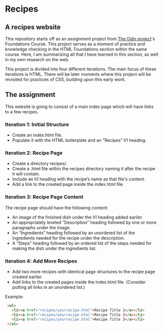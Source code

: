 # Recipes
## A recipes website

This repository starts off as an assignment project from
[The Odin project](https://www.theodinproject.com/about)'s Foundations Course.
This project serves as a moment of practice and knowledge checking in the HTML
Foundations section within the same course. Here, I am summarizing all that I
have learned in this section, as well in my own research on the web.

This project is divided into four different iterations. The main focus of these
iterations is HTML. There will be later moments where this project will be
revisited for practices of CSS, building upon this early work.

## The assignment

This website is going to consist of a main index page which will have links to
a few recipes.

### Iteration 1: Initial Structure

 - Create an index.html file.
 - Populate it with the HTML boilerplate and an "Recipes" h1 heading.

### Iteration 2: Recipe Page

 - Create a directory recipes/.
 - Create a .html file within the recipes directory naming it after the
 recipe it will contain.
 - Include an h1 heading with the recipe’s name as that file's content.
 - Add a link to the created page inside the index.html file.

### Iteration 3: Recipe Page Content

The recipe page should have the following content:

 - An image of the finished dish under the h1 heading added earlier.
 - An appropriately leveled “Description” heading followed by one or more
 paragraphs under the image.
 - An “Ingredients” heading followed by an unordered list of the ingredients
 needed for the recipe under the description.
 - A “Steps” heading followed by an ordered list of the steps needed for making
 the dish under the ingredients list.

### Iteration 4: Add More Recipes

 - Add two more recipes with identical page structures to the recipe page
 created earlier.
 - Add links to the created pages inside the index.html file. (Consider putting
 all links in an unordered list.)

Example:
```html
 <ul>
   <li><a href="recipes/yourrecipe.html">Recipe Title 1</a></li>
   <li><a href="recipes/yourrecipe.html">Recipe Title 2</a></li>
   <li><a href="recipes/yourrecipe.html">Recipe Title 3</a></li>
 </ul>
```
